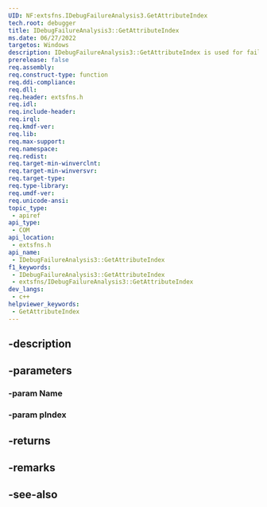 ```yaml
---
UID: NF:extsfns.IDebugFailureAnalysis3.GetAttributeIndex
tech.root: debugger
title: IDebugFailureAnalysis3::GetAttributeIndex
ms.date: 06/27/2022
targetos: Windows
description: IDebugFailureAnalysis3::GetAttributeIndex is used for failure analysis processing.
prerelease: false
req.assembly: 
req.construct-type: function
req.ddi-compliance: 
req.dll: 
req.header: extsfns.h
req.idl: 
req.include-header: 
req.irql: 
req.kmdf-ver: 
req.lib: 
req.max-support: 
req.namespace: 
req.redist: 
req.target-min-winverclnt: 
req.target-min-winversvr: 
req.target-type: 
req.type-library: 
req.umdf-ver: 
req.unicode-ansi: 
topic_type:
 - apiref
api_type:
 - COM
api_location:
 - extsfns.h
api_name:
 - IDebugFailureAnalysis3::GetAttributeIndex
f1_keywords:
 - IDebugFailureAnalysis3::GetAttributeIndex
 - extsfns/IDebugFailureAnalysis3::GetAttributeIndex
dev_langs:
 - c++
helpviewer_keywords:
 - GetAttributeIndex
---
```


## -description

## -parameters

### -param Name

### -param pIndex

## -returns

## -remarks

## -see-also

